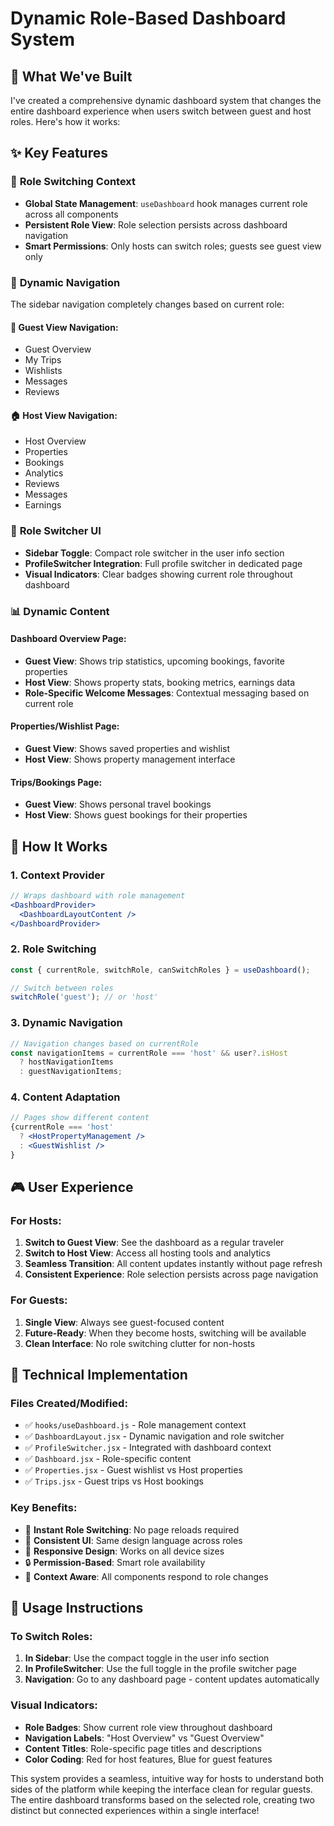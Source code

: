# Dynamic Role-Based Dashboard System

## 🎯 **What We've Built**

I've created a comprehensive dynamic dashboard system that changes the entire dashboard experience when users switch between guest and host roles. Here's how it works:

## ✨ **Key Features**

### 🔄 **Role Switching Context**
- **Global State Management**: `useDashboard` hook manages current role across all components
- **Persistent Role View**: Role selection persists across dashboard navigation
- **Smart Permissions**: Only hosts can switch roles; guests see guest view only

### 🧭 **Dynamic Navigation**
The sidebar navigation completely changes based on current role:

#### 👤 **Guest View Navigation:**
- Guest Overview
- My Trips  
- Wishlists
- Messages
- Reviews

#### 🏠 **Host View Navigation:**
- Host Overview
- Properties
- Bookings  
- Analytics
- Reviews
- Messages
- Earnings

### 📱 **Role Switcher UI**
- **Sidebar Toggle**: Compact role switcher in the user info section
- **ProfileSwitcher Integration**: Full profile switcher in dedicated page
- **Visual Indicators**: Clear badges showing current role throughout dashboard

### 📊 **Dynamic Content**

#### **Dashboard Overview Page:**
- **Guest View**: Shows trip statistics, upcoming bookings, favorite properties
- **Host View**: Shows property stats, booking metrics, earnings data
- **Role-Specific Welcome Messages**: Contextual messaging based on current role

#### **Properties/Wishlist Page:**
- **Guest View**: Shows saved properties and wishlist
- **Host View**: Shows property management interface

#### **Trips/Bookings Page:**
- **Guest View**: Shows personal travel bookings
- **Host View**: Shows guest bookings for their properties

## 🚀 **How It Works**

### 1. **Context Provider**
```jsx
// Wraps dashboard with role management
<DashboardProvider>
  <DashboardLayoutContent />
</DashboardProvider>
```

### 2. **Role Switching**
```jsx
const { currentRole, switchRole, canSwitchRoles } = useDashboard();

// Switch between roles
switchRole('guest'); // or 'host'
```

### 3. **Dynamic Navigation**
```jsx
// Navigation changes based on currentRole
const navigationItems = currentRole === 'host' && user?.isHost
  ? hostNavigationItems
  : guestNavigationItems;
```

### 4. **Content Adaptation**
```jsx
// Pages show different content
{currentRole === 'host' 
  ? <HostPropertyManagement /> 
  : <GuestWishlist />
}
```

## 🎮 **User Experience**

### **For Hosts:**
1. **Switch to Guest View**: See the dashboard as a regular traveler
2. **Switch to Host View**: Access all hosting tools and analytics
3. **Seamless Transition**: All content updates instantly without page refresh
4. **Consistent Experience**: Role selection persists across page navigation

### **For Guests:**
1. **Single View**: Always see guest-focused content
2. **Future-Ready**: When they become hosts, switching will be available
3. **Clean Interface**: No role switching clutter for non-hosts

## 🔧 **Technical Implementation**

### **Files Created/Modified:**
- ✅ `hooks/useDashboard.js` - Role management context
- ✅ `DashboardLayout.jsx` - Dynamic navigation and role switcher
- ✅ `ProfileSwitcher.jsx` - Integrated with dashboard context  
- ✅ `Dashboard.jsx` - Role-specific content
- ✅ `Properties.jsx` - Guest wishlist vs Host properties
- ✅ `Trips.jsx` - Guest trips vs Host bookings

### **Key Benefits:**
- 🚀 **Instant Role Switching**: No page reloads required
- 🎨 **Consistent UI**: Same design language across roles
- 📱 **Responsive Design**: Works on all device sizes
- 🔒 **Permission-Based**: Smart role availability
- 🧠 **Context Aware**: All components respond to role changes

## 🎯 **Usage Instructions**

### **To Switch Roles:**
1. **In Sidebar**: Use the compact toggle in the user info section
2. **In ProfileSwitcher**: Use the full toggle in the profile switcher page
3. **Navigation**: Go to any dashboard page - content updates automatically

### **Visual Indicators:**
- **Role Badges**: Show current role view throughout dashboard
- **Navigation Labels**: "Host Overview" vs "Guest Overview"
- **Content Titles**: Role-specific page titles and descriptions
- **Color Coding**: Red for host features, Blue for guest features

This system provides a seamless, intuitive way for hosts to understand both sides of the platform while keeping the interface clean for regular guests. The entire dashboard transforms based on the selected role, creating two distinct but connected experiences within a single interface!